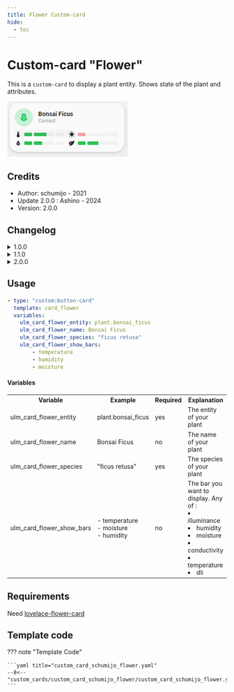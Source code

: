 ```yaml
---
title: Flower Custom-card
hide:
  - toc
---
```


<!-- markdownlint-disable MD046 -->

# Custom-card "Flower"

This is a `custom-card` to display a plant entity. Shows state of the plant and attributes.

![Generic](../../docs/assets/img/flower.png)

## Credits

- Author: schumijo - 2021
- Update 2.0.0 : Ashino - 2024
- Version: 2.0.0

## Changelog

<details>
<summary>1.0.0</summary>
Initial release
</details>
<details>
<summary>1.1.0</summary>
Fix language files for beta5
Updated README
</details>
<details>
<summary>2.0.0</summary>
Add support to lovelace-flower-card from Olen (advanced forked version)
Updated README
</details>

## Usage

```yaml
- type: "custom:button-card"
  template: card_flower
  variables:
    ulm_card_flower_entity: plant.bonsai_ficus
    ulm_card_flower_name: Bonsai Ficus
    ulm_card_flower_species: "ficus retusa"
    ulm_card_flower_show_bars:
        - temperature
        - humidity
        - moisture
```

#### Variables

<table>
<tr>
<th>Variable</th>
<th>Example</th>
<th>Required</th>
<th>Explanation</th>
</tr>
<tr>
<td>ulm_card_flower_entity</td>
<td>plant.bonsai_ficus</td>
<td>yes</td>
<td>The entity of your plant</td>
</tr>
<tr>
<td>ulm_card_flower_name</td>
<td>Bonsai Ficus</td>
<td>no</td>
<td>The name of your plant</td>
</tr>
<tr>
<td>ulm_card_flower_species</td>
<td>"ficus retusa"</td>
<td>yes</td>
<td>The species of your plant</td>
</tr>
<tr>
<td>ulm_card_flower_show_bars</td>
<td>
- temperature
<br>
- moisture
<br>
- humidity
</td>
<td>no</td>
<td>The bar you want to display. Any of :
<li>illuminance</li>
<li>humidity</li>
<li>moisture</li>
<li>conductivity</li>
<li>temperature</li>
<li>dli</li>
</td>
</tr>
</table>

## Requirements

Need [lovelace-flower-card](https://github.com/Olen/lovelace-flower-card)

## Template code

??? note "Template Code"

    ```yaml title="custom_card_schumijo_flower.yaml"
    --8<-- "custom_cards/custom_card_schumijo_flower/custom_card_schumijo_flower.yaml"
    ```
